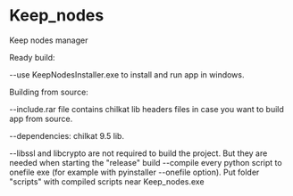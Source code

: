 # Keep_nodes
Keep nodes manager

Ready build:

--use KeepNodesInstaller.exe to install and run app in windows.

Building from source:

--include.rar file contains chilkat lib  headers files in case you want to build app from source.

--dependencies: chilkat 9.5 lib.  

--libssl and libcrypto  are not required to build the project. But they are needed when starting the "release" build
--compile every python script to onefile exe (for example with pyinstaller --onefile option). Put folder "scripts" with compiled scripts near Keep_nodes.exe
